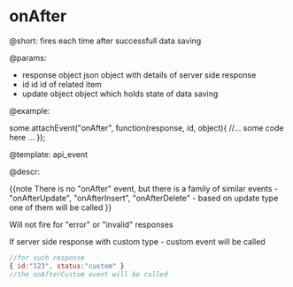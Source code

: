onAfter
=============


@short: fires each time after successfull data saving
	

@params:
- response	object	json object with details of server side response
- id		id		id of related item
- update	object	object which holds state of data saving

@example: 
	
some.attachEvent("onAfter", function(response, id, object){
    //... some code here ... 
});

@template:	api_event


	
@descr:


{{note  There is no "onAfter" event, but there is a family of similar events - "onAfterUpdate", "onAfterInsert", "onAfterDelete" - based on update type one of them will be called }}

Will not fire for "error" or "invalid" responses  

If server side response with custom type - custom event will be called

~~~js
//for such response
{ id:"123", status:"custom" }
//the onAfterCustom event will be called
~~~

